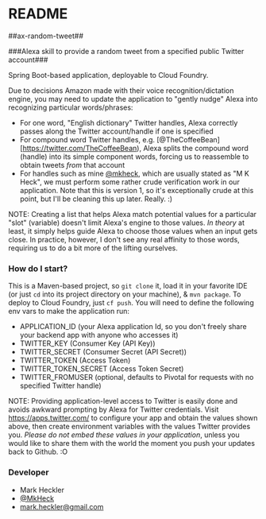 # README #

##ax-random-tweet##

###Alexa skill to provide a random tweet from a specified public Twitter account###

Spring Boot-based application, deployable to Cloud Foundry.

Due to decisions Amazon made with their voice recognition/dictation engine, you may need to update the application to "gently nudge" Alexa into recognizing particular words/phrases:

* For one word, "English dictionary" Twitter handles, Alexa correctly passes along the Twitter account/handle if one is specified
* For compound word Twitter handles, e.g. [@TheCoffeeBean][https://twitter.com/TheCoffeeBean), Alexa splits the compound word (handle) into its simple component words, forcing us to reassemble to obtain tweets _from_ that account
* For handles such as mine [@mkheck](https://twitter.com/mkheck), which are usually stated as "M K Heck", we must perform some rather crude verification work in our application. Note that this is version 1, so it's exceptionally crude at this point, but I'll be cleaning this up later. Really. :)

NOTE: Creating a list that helps Alexa match potential values for a particular "slot" (variable) doesn't limit Alexa's engine to those values. _In theory_ at least, it simply helps guide Alexa to choose those values when an input gets close. In practice, however, I don't see any real affinity to those words, requiring us to do a bit more of the lifting ourselves.

### How do I start? ###

This is a Maven-based project, so `git clone` it, load it in your favorite IDE (or just `cd` into its project directory on your machine), & `mvn package`. To deploy to Cloud Foundry, just `cf push`. You will need to define the following env vars to make the application run:

* APPLICATION_ID (your Alexa application Id, so you don't freely share your backend app with anyone who accesses it)
* TWITTER_KEY (Consumer Key (API Key))
* TWITTER_SECRET (Consumer Secret (API Secret))
* TWITTER_TOKEN (Access Token)
* TWITTER_TOKEN_SECRET (Access Token Secret)
* TWITTER_FROMUSER (optional, defaults to Pivotal for requests with no specified Twitter handle)

NOTE: Providing application-level access to Twitter is easily done and avoids awkward prompting by Alexa for Twitter credentials. Visit https://apps.twitter.com/ to configure your app and obtain the values shown above, then create environment variables with the values Twitter provides you. *Please do not embed these values in your application*, unless you would like to share them with the world the moment you push your updates back to Github. :O

### Developer ###

* Mark Heckler
* [@MkHeck](https://twitter.com/MkHeck)
* mark.heckler@gmail.com
